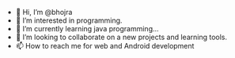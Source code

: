 - 👋 Hi, I’m @bhojra
- 👀 I’m interested in programming.
- 🌱 I’m currently learning java programming...
- 💞️ I’m looking to collaborate on  a new projects and learning tools.
- 📫 How to reach me  for web and Android development

<!---
bhojra/bhojra is a ✨ special ✨ repository because its `README.md` (this file) appears on your GitHub profile.
You can click the Preview link to take a look at your changes.
--->
